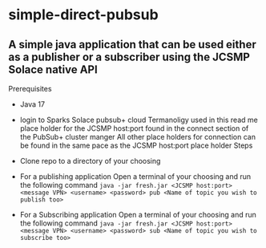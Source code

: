 # simple-direct-pubsub
## A simple java application that can be used either as a publisher or a subscriber using the JCSMP Solace native API

Prerequisites 
* Java 17
* login to Sparks Solace pubsub+ cloud
Termanoligy used in this read me 
<JCSMP host:port> place holder for the JCSMP host:port found in the connect section of the PubSub+ cluster manger 
All other place holders for connection can be found in the same pace as the JCSMP host:port place holder 
Steps
* Clone repo to a directory of your choosing
* For a publishing application 
Open a terminal of your choosing and run the following command 
                `java -jar fresh.jar <JCSMP host:port> <message VPN> <username> <password> pub <Name of topic you wish to publish too>`

* For a Subscribing application 
Open a terminal of your choosing and run the following command 
                `java -jar fresh.jar <JCSMP host:port> <message VPN> <username> <password> sub <Name of topic you wish to subscribe too>`
